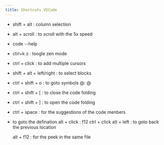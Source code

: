 ```yaml
---
title: Shortcuts VSCode
---
```


- shift + alt : column selection
- alt + scroll : to scroll with the 5x speed

- code --help

- ctrl+k z : toogle zen mode
- ctrl + click : to add multiple cursors
- shift + alt + left/right : to select blocks

- ctrl + shift + o : to goto symbols
  @:
  @

- ctrl + shift + [ : to close the code folding
- ctrl + shift + ] : to open the code folding

- ctrl + space : for the suggestions of the code menbers

- to goto the defination
  alt + click :
  f12
  ctrl + click
  alt + left : to goto back the previous location

  alt + f12 : for the peek in the same file

<!--
{
    "workbench.colorCustomizations": {
        "window.activeBorder": "#1eff00",
        "window.inactiveBorder": "#ff0000"
    }
}
-->
